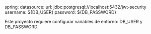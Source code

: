 spring:
    datasource:
        url: jdbc:postgresql://localhost:5432/jwt-security
        username: ${DB_USER}
        password: ${DB_PASSWORD}

Este proyecto requiere configurar variables de entorno: DB_USER y DB_PASSWORD.